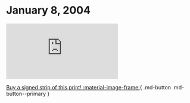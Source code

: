 # January 8, 2004

![](https://www.achewood.com/comic.php?date=01082004)

[Buy a signed strip of this print! :material-image-frame:](https://achewood-holiday-pop-up.myshopify.com/products/strip#01082004){ .md-button .md-button--primary }
